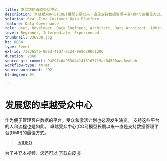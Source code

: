 ```yaml
---
title: 发展您的卓越受众中心
description: 卓越受众中心(COE)模型长期以来一直是支持数据管理平台(DMP)的最佳方式。
solution: Real-Time Customer Data Platform
feature: Data Governance
role: User, Developer, Data Engineer, Architect, Data Architect, Admin, Leader
level: Beginner, Intermediate, Experienced
thumbnail: 336938.jpg
kt: 8864
type: Event
exl-id: 7383654b-96ed-41d7-ac24-9e8b290d1206
duration: 2368
source-git-commit: 9a297cda953d4414131657f9ac84580aea0eabeb
workflow-type: tm+mt
source-wordcount: '92'
ht-degree: 0%

---
```


# 发展您的卓越受众中心

作为便于管理客户数据的平台，受众和激活计划也必须发生演变。 支持这些平台的人和流程也是如此。 卓越受众中心(COE)模型长期以来一直是支持数据管理平台(DMP)的最佳方式。

>[!VIDEO](https://video.tv.adobe.com/v/336938/?quality=12&learn=on)

为了补充本视频，您还可以 [下载白皮书](./../assets/whitepaper-evolving-the-audience-center-of-excellence.pdf)
